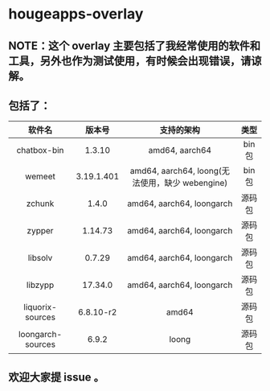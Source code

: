 # hougeapps-overlay

## NOTE：这个 overlay 主要包括了我经常使用的软件和工具，另外也作为测试使用，有时候会出现错误，请谅解。

## 包括了：

| 软件名 | 版本号 | 支持的架构 | 类型 |
| :----: | :----: | :----: | :----: |
| chatbox-bin | 1.3.10 | amd64, aarch64 | bin包
| wemeet | 3.19.1.401 | amd64, aarch64, loong(无法使用，缺少 webengine) | bin包 |
| zchunk | 1.4.0 | amd64, aarch64, loongarch | 源码包 |
| zypper | 1.14.73 | amd64, aarch64, loongarch | 源码包 |
| libsolv | 0.7.29 | amd64, aarch64, loongarch | 源码包 |
| libzypp | 17.34.0 | amd64, aarch64, loongarch | 源码包 |
| liquorix-sources | 6.8.10-r2 | amd64 | 源码包 |
| loongarch-sources | 6.9.2 | loong | 源码包 |

## 欢迎大家提 issue 。
